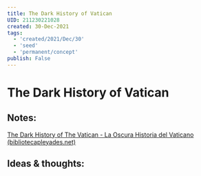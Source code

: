 ```yaml
---
title: The Dark History of Vatican
UID: 211230221028
created: 30-Dec-2021
tags:
  - 'created/2021/Dec/30'
  - 'seed'
  - 'permanent/concept'
publish: False
---
```

# The Dark History of Vatican

## Notes:
[The Dark History of The Vatican - La Oscura Historia del Vaticano (bibliotecapleyades.net)](https://www.bibliotecapleyades.net/esp_vatican.htm#From_Vatican_Assassins)

## Ideas & thoughts:


